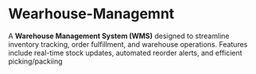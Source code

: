 # Wearhouse-Managemnt
A **Warehouse Management System (WMS)** designed to streamline inventory tracking, order fulfillment, and warehouse operations. Features include real-time stock updates, automated reorder alerts, and efficient picking/packiing
